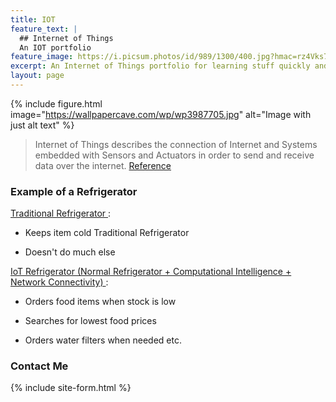 ```yaml
---
title: IOT
feature_text: |
  ## Internet of Things
  An IOT portfolio
feature_image: https://i.picsum.photos/id/989/1300/400.jpg?hmac=rz4Vks7qM2zzI9uQbCb1cY0S2Q5GFHu0Iz7dntL-lyg
excerpt: An Internet of Things portfolio for learning stuff quickly and easily!
layout: page
---
```


{% include figure.html image="https://wallpapercave.com/wp/wp3987705.jpg" alt="Image with just alt text" %}

> Internet of Things describes the connection of Internet and Systems embedded with Sensors and Actuators in order to send and receive data over the internet.
> [Reference](https://en.wikipedia.org/wiki/Internet_of_things)

### Example of a Refrigerator

<ins> Traditional Refrigerator </ins>:

- Keeps item cold Traditional Refrigerator

- Doesn't do much else

<ins> IoT Refrigerator (Normal Refrigerator + Computational Intelligence + Network Connectivity) </ins> : 

- Orders food items when stock is low

- Searches for lowest food prices

- Orders water filters when needed   etc.

### Contact Me

{% include site-form.html %}
